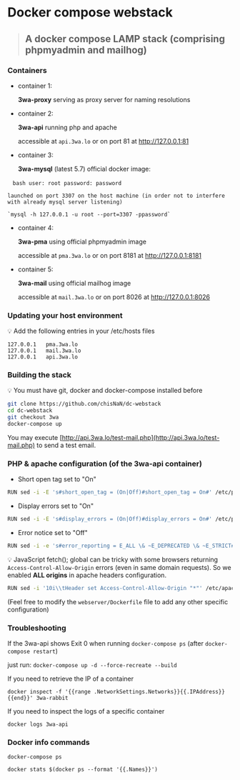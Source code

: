 # Docker compose webstack

> ## A docker compose LAMP stack (comprising phpmyadmin and mailhog)

### Containers

- container 1:

    **3wa-proxy** serving as proxy server for naming resolutions
    
- container 2:

    **3wa-api** running php and apache

    accessible at `api.3wa.lo` or on port 81 at http://127.0.0.1:81

- container 3:

    **3wa-mysql** (latest 5.7) official docker image:
    
    ```bash
    user: root
    password: password
    ```
 
    launched on port 3307 on the host machine (in order not to interfere with already mysql server listening)
    
    `mysql -h 127.0.0.1 -u root --port=3307 -ppassword`

- container 4:

    **3wa-pma** using official phpmyadmin image

    accessible at `pma.3wa.lo` or on port 8181 at http://127.0.0.1:8181
    
- container 5:

    **3wa-mail** using official mailhog image

    accessible at `mail.3wa.lo` or on port 8026 at http://127.0.0.1:8026
    
### Updating your host environment

:bulb: Add the following entries in your /etc/hosts files

```
127.0.0.1	pma.3wa.lo
127.0.0.1	mail.3wa.lo
127.0.0.1	api.3wa.lo
```

### Building the stack

:bulb: You must have git, docker and docker-compose installed before

```bash
git clone https://github.com/chisNaN/dc-webstack
cd dc-webstack
git checkout 3wa
docker-compose up
```

You may execute [http://api.3wa.lo/test-mail.php](http://api.3wa.lo/test-mail.php) to send a test email.

### PHP & apache configuration (of the 3wa-api container)

- Short open tag set to "On"

```bash
RUN sed -i -E 's#short_open_tag = (On|Off)#short_open_tag = On#' /etc/php/7.0/apache2/php.ini
```

- Display errors set to "On"

```bash
RUN sed -i -E 's#display_errors = (On|Off)#display_errors = On#' /etc/php/7.0/apache2/php.ini
```

- Error notice set to "Off"

```bash
RUN sed -i -e 's#error_reporting = E_ALL \& ~E_DEPRECATED \& ~E_STRICT#error_reporting = E_ALL \& ~E_NOTICE \& ~E_STRICT \& ~E_DEPRECATED#' /etc/php/7.0/apache2/php.ini
```

:bulb: JavaScript fetch(); global can be tricky with some browsers returning `Access-Control-Allow-Origin` errors (even in same domain requests).
So we enabled **ALL origins** in apache headers configuration.

```bash
RUN sed -i '10i\\tHeader set Access-Control-Allow-Origin "*"' /etc/apache2/sites-available/000-default.conf
```

(Feel free to modify the `webserver/Dockerfile` file to add any other specific configuration)


### Troubleshooting

If the 3wa-api shows Exit 0 when running `docker-compose ps` (after `docker-compose restart`)

just run: `docker-compose up -d --force-recreate --build`

If you need to retrieve the IP of a container
 
`docker inspect -f '{{range .NetworkSettings.Networks}}{{.IPAddress}}{{end}}' 3wa-rabbit`

If you need to inspect the logs of a specific container

`docker logs 3wa-api`

### Docker info commands

`docker-compose ps`

`docker stats $(docker ps --format '{{.Names}}')`
